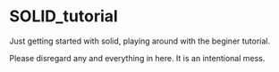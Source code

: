 # SOLID_tutorial
Just getting started with solid, playing around with the beginer tutorial.

Please disregard any and everything in here. It is an intentional mess. 

